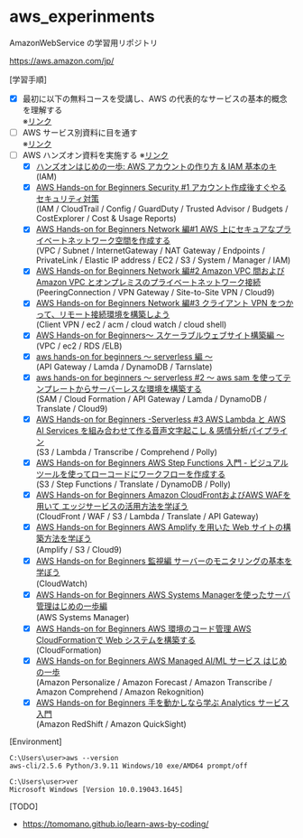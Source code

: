 # aws_experinments

AmazonWebService の学習用リポジトリ

https://aws.amazon.com/jp/

[学習手順]

- [x] 最初に以下の無料コースを受講し、AWS の代表的なサービスの基本的概念を理解する  
       ※[リンク](https://explore.skillbuilder.aws/learn/course/1875/play/27620/aws-cloud-practitioner-essentials-japanese-ri-ben-yu-shi-xie-ban)
- [ ] AWS サービス別資料に目を通す  
       ※[リンク](https://aws.amazon.com/jp/aws-jp-introduction/aws-jp-webinar-service-cut/)
- [ ] AWS ハンズオン資料を実施する
      ※[リンク](https://aws.amazon.com/jp/aws-jp-introduction/aws-jp-webinar-hands-on/)
  - [x] [ハンズオンはじめの一歩: AWS アカウントの作り方 & IAM 基本のキ](https://pages.awscloud.com/event_JAPAN_Ondemand_Hands-on-for-Beginners-1st-Step_LP.html?trk=aws_introduction_page)  
         (IAM)
  - [x] [AWS Hands-on for Beginners
        Security #1 アカウント作成後すぐやるセキュリティ対策](https://pages.awscloud.com/event_JAPAN_Ondemand_Hands-on-for-Beginners-Security-1_LP.html?trk=aws_introduction_page)  
         (IAM / CloudTrail / Config / GuardDuty / Trusted Advisor / Budgets / CostExplorer / Cost & Usage Reports)
  - [x] [AWS Hands-on for Beginners
        Network 編#1 AWS 上にセキュアなプライベートネットワーク空間を作成する](https://pages.awscloud.com/JAPAN-event-OE-Hands-on-for-Beginners-Network1-2020-reg-event-CP_143.html)  
         (VPC / Subnet / InternetGateway / NAT Gateway / Endpoints / PrivateLink / Elastic IP address / EC2 / S3 / System / Manager / IAM)
  - [x] [AWS Hands-on for Beginners
        Network 編#2 Amazon VPC 間および Amazon VPC とオンプレミスのプライベートネットワーク接続](https://pages.awscloud.com/JAPAN-event-OE-Hands-on-for-Beginners-Network2-updated-202009-reg-event-CP_873.html)  
         (PeeringConnection / VPN Gateway / Site-to-Site VPN / Cloud9)
  - [x] [AWS Hands-on for Beginners Network 編#3 クライアント VPN をつかって、リモート接続環境を構築しよう](https://pages.awscloud.com/JAPAN-event-OE-Hands-on-for-Beginners-Network-3-2022-confirmation-312.html)  
         (Client VPN / ec2 / acm / cloud watch / cloud shell)
  - [x] [AWS Hands-on for Beginners〜 スケーラブルウェブサイト構築編 〜](https://pages.awscloud.com/event_JAPAN_Hands-on-for-Beginners-Scalable_Contents.html)  
         (VPC / ec2 / RDS /ELB)
  - [x] [aws hands-on for beginners 〜 serverless 編 〜](https://pages.awscloud.com/event_JAPAN_Hands-on-for-Beginners-Serverless-2019_Contents.html)  
    (API Gateway / Lamda / DynamoDB / Tarnslate)
  - [x] [aws hands-on for beginners 〜 serverless #2 〜 aws sam を使ってテンプレートからサーバーレスな環境を構築する](https://pages.awscloud.com/event_JAPAN_Ondemand_Hands-on-for-Beginners-Serverless-2_CP.html)  
     (SAM / Cloud Formation / API Gateway / Lamda / DynamoDB / Translate / Cloud9)  
  - [x] [AWS Hands-on for Beginners -Serverless #3 AWS Lambda と AWS AI Services を組み合わせて作る音声文字起こし & 感情分析パイプライン](https://pages.awscloud.com/event_JAPAN_Ondemand_Hands-on-for-Beginners-Serverless-3_CP.html)  
     (S3 / Lambda / Transcribe / Comprehend / Polly)  
  - [x] [AWS Hands-on for Beginners AWS Step Functions 入門 - ビジュアルツールを使ってローコードにワークフローを作成する](https://pages.awscloud.com/JAPAN-event-OE-Hands-on-for-Beginners-StepFunctions-2022-confirmation-556.html)  
     (S3 / Step Functions / Translate / DynamoDB / Polly)
  - [x] [AWS Hands-on for Beginners Amazon CloudFrontおよびAWS WAFを用いて エッジサービスの活用方法を学ぼう](https://pages.awscloud.com/JAPAN-event-OE-Hands-on-for-Beginners-CF_WAF-2021-confirmation-343.html)  
     (CloudFront / WAF / S3 / Lambda / Translate / API Gateway) 
  - [x] [AWS Hands-on for Beginners AWS Amplify を用いた Web サイトの構築方法を学ぼう](https://pages.awscloud.com/JAPAN-event-OE-Hands-on-for-Beginners-amplify-2022-confirmation-774.html)  
     (Amplify / S3 / Cloud9)　　
  - [x] [AWS Hands-on for Beginners 監視編 サーバーのモニタリングの基本を学ぼう](https://pages.awscloud.com/JAPAN-event-OE-Hands-on-for-Beginners-monitoring-2020-reg-event-CP_707.html)  
     (CloudWatch)　　
  - [x] [AWS Hands-on for Beginners AWS Systems Managerを使ったサーバ管理はじめの一歩編](https://pages.awscloud.com/JAPAN-event-OE-Hands-on-for-Beginners-systems-manager-2022-confirmation-493.html)  
     (AWS Systems Manager)　
  - [x] [AWS Hands-on for Beginners AWS 環境のコード管理 AWS CloudFormationで Web システムを構築する](https://pages.awscloud.com/JAPAN-event-OE-Hands-on-for-Beginners-cfn-2020-reg-event-CP_707.html)  
     (CloudFormation)  
  - [x] [AWS Hands-on for Beginners AWS Managed AI/ML サービス はじめの一歩](https://pages.awscloud.com/JAPAN-event-OE-Hands-on-for-Beginners-AIML-2021-confirmation.html)  
     (Amazon Personalize / Amazon Forecast / Amazon Transcribe / Amazon Comprehend / Amazon Rekognition)  
  - [x] [AWS Hands-on for Beginners
手を動かしなら学ぶ Analytics サービス入門](https://pages.awscloud.com/JAPAN-event-OE-Hands-on-for-Beginners-Analytics-2021-confirmation-555.html)  
     (Amazon RedShift / Amazon QuickSight)
     
[Environment]

```
C:\Users\user>aws --version
aws-cli/2.5.6 Python/3.9.11 Windows/10 exe/AMD64 prompt/off

C:\Users\user>ver
Microsoft Windows [Version 10.0.19043.1645]
```

[TODO]

- https://tomomano.github.io/learn-aws-by-coding/
